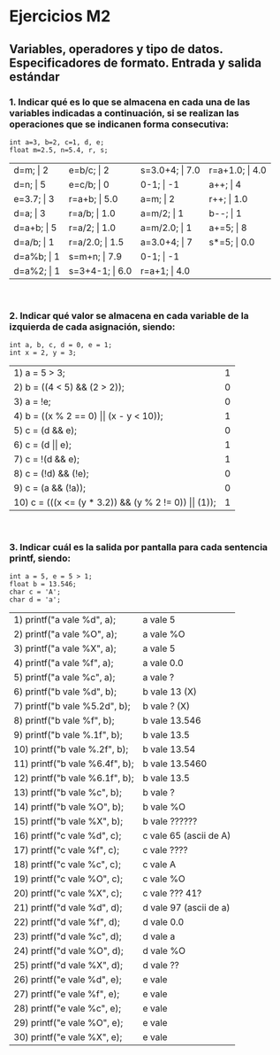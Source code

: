 # Ejercicios M2

## Variables, operadores y tipo de datos. Especificadores de formato. Entrada y salida estándar

### 1. Indicar qué es lo que se almacena en cada una de las variables indicadas a continuación, si se realizan las operaciones que se indicanen forma consecutiva:

```
int a=3, b=2, c=1, d, e;
float m=2.5, n=5.4, r, s;
```

<table style="width:100%">
    <tbody>
        <tr>
            <td>d=m; | 2</td>
            <td>e=b/c; | 2</td>
            <td>s=3.0+4; | 7.0</td>
            <td>r=a+1.0; | 4.0</td>
        </tr>
        <tr>
            <td>d=n; | 5</td>
            <td>e=c/b; | 0</td>
            <td>0-1; | -1</td>
            <td>a++; | 4</td>
        </tr>
        <tr>
            <td>e=3.7; | 3</td>
            <td>r=a+b; | 5.0</td>
            <td>a=m; | 2</td>
            <td>r++; | 1.0</td>
        </tr>
        <tr>
            <td>d=a; | 3</td>
            <td>r=a/b; | 1.0</td>
            <td>a=m/2; | 1</td>
            <td>b--; | 1</td>
        </tr>
        <tr>
            <td>d=a+b; | 5</td>
            <td>r=a/2; | 1.0</td>
            <td>a=m/2.0; | 1</td>
            <td>a+=5; | 8</td>
        </tr>
        <tr>
            <td>d=a/b; | 1</td>
            <td>r=a/2.0; | 1.5</td>
            <td>a=3.0+4; | 7</td>
            <td>s*=5; | 0.0</td>
        </tr>
        <tr>
            <td>d=a%b; | 1</td>
            <td>s=m+n; | 7.9</td>
            <td>0-1; | -1</td>
            <td></td>
        </tr>
        <tr>
            <td>d=a%2; | 1</td>
            <td>s=3+4-1; | 6.0</td>
            <td>r=a+1; | 4.0</td>
            <td></td>
        </tr>
    </tbody>
</table>
<br>

### 2. Indicar qué valor se almacena en cada variable de la izquierda de cada asignación, siendo:

```
int a, b, c, d = 0, e = 1;
int x = 2, y = 3;
```

<table style="width:100%">
    <tbody>
        <tr>
            <td>1) a = 5 > 3;</td>
            <td>1</td>
        </tr>
        <tr>
            <td>2) b = ((4 < 5) && (2 > 2));</td>
            <td>0</td>
        </tr>
        <tr>
            <td>3) a = !e;</td>
            <td>0</td>
        </tr>
        <tr>
            <td>4) b = ((x % 2 == 0) || (x - y < 10));</td>
            <td>1</td>
        </tr>
        <tr>
            <td>5) c = (d && e);</td>
            <td>0</td>
        </tr>
        <tr>
            <td>6) c = (d || e);</td>
            <td>1</td>
        </tr>
        <tr>
            <td>7) c = !(d && e);</td>
            <td>1</td>
        </tr>
        <tr>
            <td>8) c = (!d) && (!e);</td>
            <td>0</td>
        </tr>
        <tr>
            <td>9) c = (a && (!a));</td>
            <td>0</td>
        </tr>
        <tr>
            <td>10) c = (((x <= (y * 3.2)) && (y % 2 != 0)) || (1));</td>
            <td>1</td>
        </tr>
    </tbody>
</table>
<br>

### 3. Indicar cuál es la salida por pantalla para cada sentencia printf, siendo:

```
int a = 5, e = 5 > 1;
float b = 13.546;
char c = 'A';
char d = 'a';
```

<table style="width:100%">
    <tbody>
        <tr>
            <td>1) printf("a vale %d", a);</td>
            <td>a vale 5</td>
        </tr>
        <tr>
            <td>2) printf("a vale %O", a);</td>
            <td>a vale %O</td>
        </tr>
        <tr>
            <td>3) printf("a vale %X", a);</td>
            <td>a vale 5</td>
        </tr>
        <tr>
            <td>4) printf("a vale %f", a);</td>
            <td>a vale 0.0</td>
        </tr>
        <tr>
            <td>5) printf("a vale %c", a);</td>
            <td>a vale ?</td>
        </tr>
        <tr>
            <td>6) printf("b vale %d", b);</td>
            <td>b vale 13 (X)</td>
        </tr>
        <tr>
            <td>7) printf("b vale %5.2d", b);</td>
            <td>b vale ? (X)</td>
        </tr>
        <tr>
            <td>8) printf("b vale %f", b);</td>
            <td>b vale 13.546</td>
        </tr>
        <tr>
            <td>9) printf("b vale %.1f", b);</td>
            <td>b vale 13.5</td>
        </tr>
        <tr>
            <td>10) printf("b vale %.2f", b);</td>
            <td>b vale 13.54</td>
        </tr>
        <tr>
            <td>11) printf("b vale %6.4f", b);</td>
            <td>b vale 13.5460</td>
        </tr>
        <tr>
            <td>12) printf("b vale %6.1f", b);</td>
            <td>b vale 13.5</td>
        </tr>
        <tr>
            <td>13) printf("b vale %c", b);</td>
            <td>b vale ?</td>
        </tr>
        <tr>
            <td>14) printf("b vale %O", b);</td>
            <td>b vale %O</td>
        </tr>
        <tr>
            <td>15) printf("b vale %X", b);</td>
            <td>b vale ??????</td>
        </tr>
        <tr>
            <td>16) printf("c vale %d", c);</td>
            <td>c vale 65 (ascii de A)</td>
        </tr>
        <tr>
            <td>17) printf("c vale %f", c);</td>
            <td>c vale ????</td>
        </tr>
        <tr>
            <td>18) printf("c vale %c", c);</td>
            <td>c vale A</td>
        </tr>
        <tr>
            <td>19) printf("c vale %O", c);</td>
            <td>c vale %O</td>
        </tr>
        <tr>
            <td>20) printf("c vale %X", c);</td>
            <td>c vale ??? 41?</td>
        </tr>
        <tr>
            <td>21) printf("d vale %d", d);</td>
            <td>d vale 97 (ascii de a)</td>
        </tr>
        <tr>
            <td>22) printf("d vale %f", d);</td>
            <td>d vale 0.0</td>
        </tr>
        <tr>
            <td>23) printf("d vale %c", d);</td>
            <td>d vale a</td>
        </tr>
        <tr>
            <td>24) printf("d vale %O", d);</td>
            <td>d vale %O</td>
        </tr>
        <tr>
            <td>25) printf("d vale %X", d);</td>
            <td>d vale ??</td>
        </tr>
        <tr>
            <td>26) printf("e vale %d", e);</td>
            <td>e vale </td>
        </tr>
        <tr>
            <td>27) printf("e vale %f", e);</td>
            <td>e vale </td>
        </tr>
        <tr>
            <td>28) printf("e vale %c", e);</td>
            <td>e vale </td>
        </tr>
        <tr>
            <td>29) printf("e vale %O", e);</td>
            <td>e vale </td>
        </tr>
        <tr>
            <td>30) printf("e vale %X", e);</td>
            <td>e vale </td>
        </tr>
    </tbody>
</table>